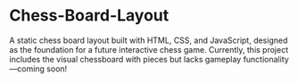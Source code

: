 # Chess-Board-Layout
A static chess board layout built with HTML, CSS, and JavaScript, designed as the foundation for a future interactive chess game. Currently, this project includes the visual chessboard with pieces but lacks gameplay functionality—coming soon!
